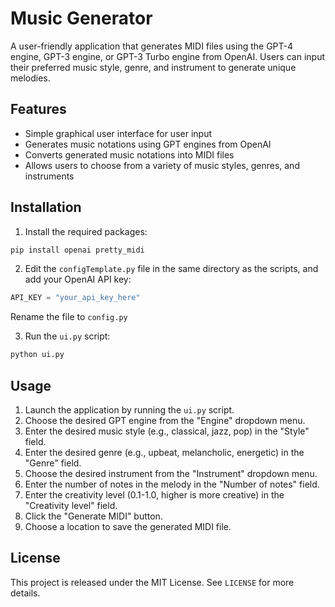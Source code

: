 # Music Generator

A user-friendly application that generates MIDI files using the GPT-4 engine, GPT-3 engine, or GPT-3 Turbo engine from OpenAI. Users can input their preferred music style, genre, and instrument to generate unique melodies.

## Features

- Simple graphical user interface for user input
- Generates music notations using GPT engines from OpenAI
- Converts generated music notations into MIDI files
- Allows users to choose from a variety of music styles, genres, and instruments

## Installation

1. Install the required packages:

```bash
pip install openai pretty_midi
```

2. Edit the `configTemplate.py` file in the same directory as the scripts, and add your OpenAI API key:

```python
API_KEY = "your_api_key_here"
```
Rename the file to `config.py`

3. Run the `ui.py` script:

```bash
python ui.py
```

## Usage

1. Launch the application by running the `ui.py` script.
2. Choose the desired GPT engine from the "Engine" dropdown menu.
3. Enter the desired music style (e.g., classical, jazz, pop) in the "Style" field.
4. Enter the desired genre (e.g., upbeat, melancholic, energetic) in the "Genre" field.
5. Choose the desired instrument from the "Instrument" dropdown menu.
6. Enter the number of notes in the melody in the "Number of notes" field.
7. Enter the creativity level (0.1-1.0, higher is more creative) in the "Creativity level" field.
8. Click the "Generate MIDI" button.
9. Choose a location to save the generated MIDI file.

## License

This project is released under the MIT License. See `LICENSE` for more details.